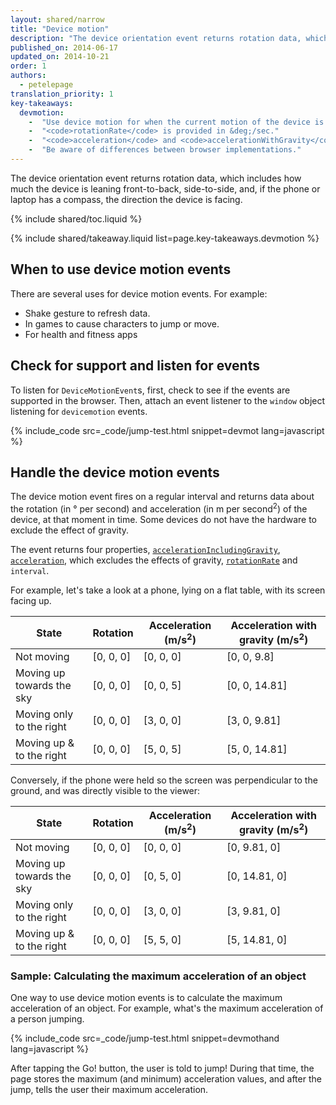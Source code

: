 ```yaml
---
layout: shared/narrow
title: "Device motion"
description: "The device orientation event returns rotation data, which includes how much the device is leaning front-to-back, side-to-side, and, if the phone or laptop has a compass, the direction the device is facing."
published_on: 2014-06-17
updated_on: 2014-10-21
order: 1
authors:
  - petelepage
translation_priority: 1
key-takeaways:
  devmotion: 
    -  "Use device motion for when the current motion of the device is needed."
    -  "<code>rotationRate</code> is provided in &deg;/sec."
    -  "<code>acceleration</code> and <code>accelerationWithGravity</code> is provided in m/sec<sup>2</sup>."
    -  "Be aware of differences between browser implementations."
---
```


<p class="intro">
  The device orientation event returns rotation data, which includes how much the device is leaning front-to-back, side-to-side, and, if the phone or laptop has a compass, the direction the device is facing.
</p>

{% include shared/toc.liquid %}

{% include shared/takeaway.liquid list=page.key-takeaways.devmotion %}

## When to use device motion events

There are several uses for device motion events.  For example:

* Shake gesture to refresh data.
* In games to cause characters to jump or move.
* For health and fitness apps


## Check for support and listen for events

To listen for `DeviceMotionEvent`s, first, check to see if the events are
supported in the browser.  Then, attach an event listener to the `window` 
object listening for `devicemotion` events. 

{% include_code src=_code/jump-test.html snippet=devmot lang=javascript %}

## Handle the device motion events

The device motion event fires on a regular interval and returns data about the
rotation (in &deg; per second) and acceleration (in m per second<sup>2</sup>)
of the device, at that moment in time.  Some devices do not have the hardware
to exclude the effect of gravity.

The event returns four properties, 
<a href="index.html#device-frame-coordinate">`accelerationIncludingGravity`</a>, 
<a href="index.html#device-frame-coordinate">`acceleration`</a>, 
which excludes the effects of gravity, 
<a href="index.html#rotation-data">`rotationRate`</a> and `interval`.

For example, let's take a look at a phone, lying on a flat table,
with its screen facing up.

<table class="mdl-data-table mdl-js-data-table">
  <colgroup>
    <col span="1">
    <col span="1">
    <col span="1">
    <col span="1">
  </colgroup>
  <thead>
    <tr>
      <th data-th="State">State</th>
      <th data-th="Rotation">Rotation</th>
      <th data-th="Acceleration (m/s<sup>2</sup>)">Acceleration (m/s<sup>2</sup>)</th>
      <th data-th="Acceleration with gravity (m/s<sup>2</sup>)">Acceleration with gravity (m/s<sup>2</sup>)</th>
    </tr>
  </thead>
  <tbody>
    <tr>
      <td data-th="State">Not moving</td>
      <td data-th="Rotation">[0, 0, 0]</td>
      <td data-th="Acceleration">[0, 0, 0]</td>
      <td data-th="Acceleration with gravity">[0, 0, 9.8]</td>
    </tr>
    <tr>
      <td data-th="State">Moving up towards the sky</td>
      <td data-th="Rotation">[0, 0, 0]</td>
      <td data-th="Acceleration">[0, 0, 5]</td>
      <td data-th="Acceleration with gravity">[0, 0, 14.81]</td>
    </tr>
    <tr>
      <td data-th="State">Moving only to the right</td>
      <td data-th="Rotation">[0, 0, 0]</td>
      <td data-th="Acceleration">[3, 0, 0]</td>
      <td data-th="Acceleration with gravity">[3, 0, 9.81]</td>
    </tr>
    <tr>
      <td data-th="State">Moving up &amp; to the right</td>
      <td data-th="Rotation">[0, 0, 0]</td>
      <td data-th="Acceleration">[5, 0, 5]</td>
      <td data-th="Acceleration with gravity">[5, 0, 14.81]</td>
    </tr>
  </tbody>
</table>

Conversely, if the phone were held so the screen was perpendicular to the
ground, and was directly visible to the viewer:

<table class="mdl-data-table mdl-js-data-table">
  <colgroup>
    <col span="1">
    <col span="1">
    <col span="1">
    <col span="1">
  </colgroup>
  <thead>
    <tr>
      <th data-th="State">State</th>
      <th data-th="Rotation">Rotation</th>
      <th data-th="Acceleration (m/s<sup>2</sup>)">Acceleration (m/s<sup>2</sup>)</th>
      <th data-th="Acceleration with gravity (m/s<sup>2</sup>)">Acceleration with gravity (m/s<sup>2</sup>)</th>
    </tr>
  </thead>
  <tbody>
    <tr>
      <td data-th="State">Not moving</td>
      <td data-th="Rotation">[0, 0, 0]</td>
      <td data-th="Acceleration">[0, 0, 0]</td>
      <td data-th="Acceleration with gravity">[0, 9.81, 0]</td>
    </tr>
    <tr>
      <td data-th="State">Moving up towards the sky</td>
      <td data-th="Rotation">[0, 0, 0]</td>
      <td data-th="Acceleration">[0, 5, 0]</td>
      <td data-th="Acceleration with gravity">[0, 14.81, 0]</td>
    </tr>
    <tr>
      <td data-th="State">Moving only to the right</td>
      <td data-th="Rotation">[0, 0, 0]</td>
      <td data-th="Acceleration">[3, 0, 0]</td>
      <td data-th="Acceleration with gravity">[3, 9.81, 0]</td>
    </tr>
    <tr>
      <td data-th="State">Moving up &amp; to the right</td>
      <td data-th="Rotation">[0, 0, 0]</td>
      <td data-th="Acceleration">[5, 5, 0]</td>
      <td data-th="Acceleration with gravity">[5, 14.81, 0]</td>
    </tr>
  </tbody>
</table>

### Sample: Calculating the maximum acceleration of an object

One way to use  device motion events is to calculate the maximum acceleration
of an object.  For example, what's the maximum acceleration of a person 
jumping.

{% include_code src=_code/jump-test.html snippet=devmothand lang=javascript %}

After tapping the Go! button, the user is told to jump!  During that time,
the page stores the maximum (and minimum) acceleration values, and after the
jump, tells the user their maximum acceleration.

